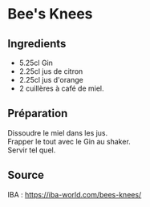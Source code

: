 # Bee's Knees
 
 ## Ingredients 
- 5.25cl Gin
- 2.25cl jus de citron
- 2.25cl jus d'orange
- 2 cuillères à café de miel.

## Préparation 
Dissoudre le miel dans les jus. \
Frapper le tout avec le Gin au shaker.\
Servir tel quel.

## Source
IBA  : https://iba-world.com/bees-knees/ 
